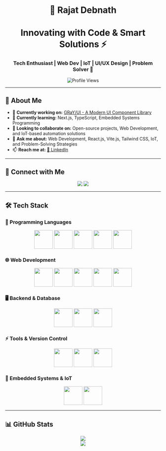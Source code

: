 <h1 align="center">🚀 Rajat Debnath</h1> 


<h1 align="center"> Innovating with Code & Smart Solutions ⚡</h1>
<h3 align="center">Tech Enthusiast | Web Dev | IoT | UI/UX Design | Problem Solver 🎯</h3>  

<p align="center">
  <img src="https://komarev.com/ghpvc/?username=rajat22uee&label=Profile%20views&color=0e75b6&style=flat" alt="Profile Views" />
</p>

---

## 🚀 About Me  
- 🔭 **Currently working on:** [GRaY/UI - A Modern UI Component Library](https://github.com/Rajat22UEE/GRAY_UI.git)  
- 🌱 **Currently learning:** Next.js, TypeScript, Embedded Systems Programming  
- 👯 **Looking to collaborate on:** Open-source projects, Web Development, and IoT-based automation solutions  
- 💬 **Ask me about:** Web Development, React.js, Vite.js, Tailwind CSS, IoT, and Problem-Solving Strategies  
- 📫 **Reach me at:** [💼 LinkedIn](https://www.linkedin.com/in/rajat-debnath/)  

---

## 🔗 Connect with Me  
<p align="center">
  <a href="https://linkedin.com/in/rajat-debnath"><img src="https://img.shields.io/badge/LinkedIn-0A66C2?style=for-the-badge&logo=linkedin&logoColor=white" /></a>
  <a href="https://github.com/Rajat22UEE"><img src="https://img.shields.io/badge/GitHub-181717?style=for-the-badge&logo=github&logoColor=white" /></a>
</p>

---

## 🛠️ Tech Stack  

### 🚀 Programming Languages  
<p align="center">
  <img src="https://cdn.jsdelivr.net/gh/devicons/devicon/icons/c/c-original.svg" width="60" height="60"/>
  <img src="https://cdn.jsdelivr.net/gh/devicons/devicon/icons/cplusplus/cplusplus-original.svg" width="60" height="60"/>
  <img src="https://cdn.jsdelivr.net/gh/devicons/devicon/icons/python/python-original.svg" width="60" height="60"/>
  <img src="https://cdn.jsdelivr.net/gh/devicons/devicon/icons/javascript/javascript-original.svg" width="60" height="60"/>
  <img src="https://cdn.jsdelivr.net/gh/devicons/devicon/icons/typescript/typescript-original.svg" width="60" height="60"/>
</p>

### 🌐 Web Development  
<p align="center">
  <img src="https://cdn.jsdelivr.net/gh/devicons/devicon/icons/html5/html5-original.svg" width="60" height="60"/>
  <img src="https://cdn.jsdelivr.net/gh/devicons/devicon/icons/css3/css3-original.svg" width="60" height="60"/>
  <img src="https://cdn.jsdelivr.net/gh/devicons/devicon/icons/react/react-original.svg" width="60" height="60"/>
  <img src="https://cdn.jsdelivr.net/gh/devicons/devicon/icons/nextjs/nextjs-original.svg" width="60" height="60"/>
  <img src="https://cdn.jsdelivr.net/gh/devicons/devicon/icons/tailwindcss/tailwindcss-original.svg" width="60" height="60"/>
</p>

### 🖥️ Backend & Database  
<p align="center">
  <img src="https://cdn.jsdelivr.net/gh/devicons/devicon/icons/nodejs/nodejs-original.svg" width="60" height="60"/>
  <img src="https://cdn.jsdelivr.net/gh/devicons/devicon/icons/express/express-original.svg" width="60" height="60"/>
  <img src="https://cdn.jsdelivr.net/gh/devicons/devicon/icons/mongodb/mongodb-original.svg" width="60" height="60"/>
</p>

### ⚡ Tools & Version Control  
<p align="center">
  <img src="https://cdn.jsdelivr.net/gh/devicons/devicon/icons/git/git-original.svg" width="60" height="60"/>
  <img src="https://cdn.jsdelivr.net/gh/devicons/devicon/icons/github/github-original.svg" width="60" height="60"/>
  <img src="https://cdn.jsdelivr.net/gh/devicons/devicon/icons/figma/figma-original.svg" width="60" height="60"/>
</p>

### 📡 Embedded Systems & IoT  
<p align="center">
  <img src="https://cdn.jsdelivr.net/gh/devicons/devicon/icons/arduino/arduino-original.svg" width="60" height="60"/>
  <img src="https://upload.wikimedia.org/wikipedia/commons/2/21/Matlab_Logo.png" width="60" height="60"/>
</p>

---

## 📊 GitHub Stats  
<p align="center">
  <img src="https://github-readme-stats.vercel.app/api/top-langs?username=rajat22uee&show_icons=true&locale=en&layout=compact&theme=radical" />
  <br/>
  <img src="https://github-readme-stats.vercel.app/api?username=rajat22uee&show_icons=true&locale=en&theme=radical" />
</p>
